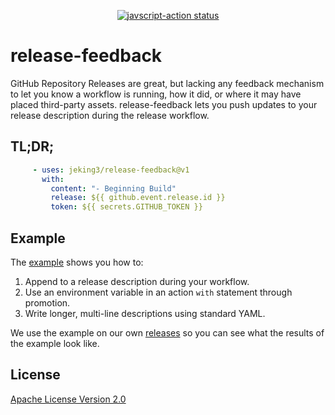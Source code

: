 <p align="center">
  <a href="https://github.com/jeking3/release-feedback/actions">
    <img alt="javscript-action status" src="https://github.com/jeking3/release-feedback/workflows/test/badge.svg">
  </a>
</p>

# release-feedback

GitHub Repository Releases are great, but lacking any feedback mechanism to let
you know a workflow is running, how it did, or where it may have placed third-party
assets.  release-feedback lets you push updates to your release description during
the release workflow.

## TL;DR;

```yaml
     - uses: jeking3/release-feedback@v1
       with:
         content: "- Beginning Build"
         release: ${{ github.event.release.id }}
         token: ${{ secrets.GITHUB_TOKEN }}
```

## Example

The [example](.github/workflows/example.yaml) shows you how to:

1. Append to a release description during your workflow.
2. Use an environment variable in an action `with` statement through promotion.
3. Write longer, multi-line descriptions using standard YAML.

We use the example on our own [releases](https://www.github.com/jeking/release-feedback/releases)
so you can see what the results of the example look like.

## License

[Apache License Version 2.0](LICENSE)